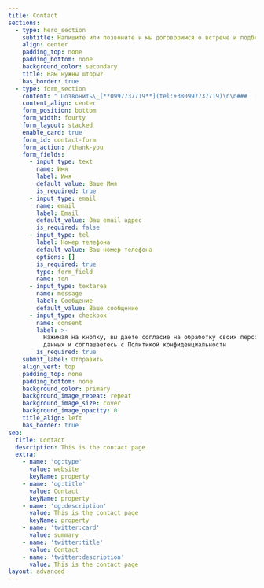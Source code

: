 ```yaml
---
title: Contact
sections:
  - type: hero_section
    subtitle: Напишите или позвоните и мы договоримся о встрече и подберем шторы для вас
    align: center
    padding_top: none
    padding_bottom: none
    background_color: secondary
    title: Вам нужны шторы?
    has_border: true
  - type: form_section
    content: " Позвонить\_[**0997737719**](tel:+380997737719)\n\n###  [Написать в Telegram](https://t.me/KatyaPort)\n\n Смотреть в [**Instagram**](https://www.instagram.com/portiera.ua/)\n\n\n\n###\n"
    content_align: center
    form_position: bottom
    form_width: fourty
    form_layout: stacked
    enable_card: true
    form_id: contact-form
    form_action: /thank-you
    form_fields:
      - input_type: text
        name: Имя
        label: Имя
        default_value: Ваше Имя
        is_required: true
      - input_type: email
        name: email
        label: Email
        default_value: Ваш email адрес
        is_required: false
      - input_type: tel
        label: Номер телефона
        default_value: Ваш номер телефона
        options: []
        is_required: true
        type: form_field
        name: тел
      - input_type: textarea
        name: message
        label: Сообщение
        default_value: Ваше сообщение
      - input_type: checkbox
        name: consent
        label: >-
          Нажимая на кнопку, вы даете согласие на обработку своих персональных
          данных и соглашаетесь с Политикой конфиденциальности
        is_required: true
    submit_label: Отправить
    align_vert: top
    padding_top: none
    padding_bottom: none
    background_color: primary
    background_image_repeat: repeat
    background_image_size: cover
    background_image_opacity: 0
    title_align: left
    has_border: true
seo:
  title: Contact
  description: This is the contact page
  extra:
    - name: 'og:type'
      value: website
      keyName: property
    - name: 'og:title'
      value: Contact
      keyName: property
    - name: 'og:description'
      value: This is the contact page
      keyName: property
    - name: 'twitter:card'
      value: summary
    - name: 'twitter:title'
      value: Contact
    - name: 'twitter:description'
      value: This is the contact page
layout: advanced
---
```

